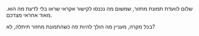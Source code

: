 שלום לוועדת תמונת מחזור, שמשום מה נכנסו לקישור אקראי שראו בלי לדעת מה הוא. מאוד אחראי מצדכם.

בכל מקרה, מעניין מה הולך להיות פה כשהתמונת מחזור תיתלה, לא?
